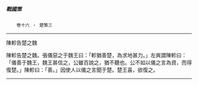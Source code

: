 

##### 戰國策
　　`卷十六 ‧ 楚策三`

* * *

陳軫告楚之魏

陳軫告楚之魏。張儀惡之于魏王曰：「軫猶善楚，為求地甚力。」左爽謂陳軫曰：「儀善于魏王，魏王甚信之，公雖百說之，猶不聽也。公不如以儀之言為資，而得復楚。」陳軫曰：「善。」因使人以儀之言聞于楚。楚王喜，欲復之。

* * *

